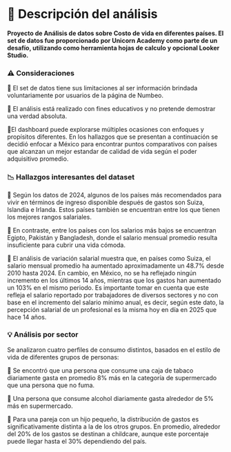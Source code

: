 # 🏥 Descripción del análisis

**Proyecto de Análisis de datos sobre Costo de vida en diferentes países. El set de datos fue proporcionado por Unicorn Academy como parte de un desafío, utilizando como herramienta hojas de calculo y opcional Looker Studio.**


### ⚠️ Consideraciones
📌  El set de datos tiene sus limitaciones al ser información brindada voluntariamente por usuarios de la página de Numbeo. 

📌 El análisis está realizado con fines educativos y no pretende demostrar una verdad absoluta.

📌El dashboard puede explorarse múltiples ocasiones con enfoques y propísitos diferentes. En los hallazgos que se presentan a continuación se decidió enfocar a México para encontrar puntos comparativos con países que alcanzan un mejor estandar de calidad de vida según el poder adquisitivo promedio.

### 📉  Hallazgos interesantes del dataset
🔹 Según los datos de 2024, algunos de los países más recomendados para vivir en términos de ingreso disponible después de gastos son Suiza, Islandia e Irlanda. Estos países también se encuentran entre los que tienen los mejores rangos salariales.

🔹 En contraste, entre los países con los salarios más bajos se encuentran Egipto, Pakistán y Bangladesh, donde el salario mensual promedio resulta insuficiente para cubrir una vida cómoda.

🔹 El análisis de variación salarial muestra que, en países como Suiza, el salario mensual promedio ha aumentado aproximadamente un 48.7% desde 2010 hasta 2024. En cambio, en México, no se ha reflejado ningún incremento en los últimos 14 años, mientras que los gastos han aumentado un 103% en el mismo periodo. Es importante tomar en cuenta que este refleja el salario reportado por trabajadores de diversos sectores y no con base en el incremento del salario mínimo anual, es decir, según este dato, la percepción salarial de un profesional es la misma hoy en día en 2025 que hace 14 años.


### 💡 Análisis por sector
Se analizaron cuatro perfiles de consumo distintos, basados en el estilo de vida de diferentes grupos de personas:

🔹 Se encontró que una persona que consume una caja de tabaco diariamente gasta en promedio 8% más en la categoría de supermercado que una persona que no fuma.

🔹 Una persona que consume alcohol diariamente gasta alrededor de 5% más en supermercado.

🔹 Para una pareja con un hijo pequeño, la distribución de gastos es significativamente distinta a la de los otros grupos. En promedio, alrededor del 20% de los gastos se destinan a childcare, aunque este porcentaje puede llegar hasta el 30% dependiendo del país.

